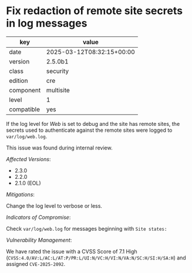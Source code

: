 [//]: # (werk v2)
# Fix redaction of remote site secrets in log messages

key        | value
---------- | ---
date       | 2025-03-12T08:32:15+00:00
version    | 2.5.0b1
class      | security
edition    | cre
component  | multisite
level      | 1
compatible | yes

If the log level for *Web* is set to debug and the site has remote sites, the secrets used to
authenticate against the remote sites were logged to `var/log/web.log`.

This issue was found during internal review.

*Affected Versions*:

* 2.3.0
* 2.2.0
* 2.1.0 (EOL)

*Mitigations*:

Change the log level to verbose or less.

*Indicators of Compromise*:

Check `var/log/web.log` for messages beginning with `Site states: `

*Vulnerability Management*:

We have rated the issue with a CVSS Score of 7.1 High
(`CVSS:4.0/AV:L/AC:L/AT:P/PR:L/UI:N/VC:H/VI:N/VA:N/SC:H/SI:H/SA:H`) and assigned `CVE-2025-2092`.
